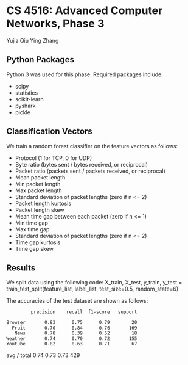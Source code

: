 CS 4516: Advanced Computer Networks, Phase 3
============================================

Yujia Qiu
Ying Zhang


Python Packages
---------------

Python 3 was used for this phase. Required packages include:

* scipy
* statistics
* scikit-learn
* pyshark
* pickle

Classification Vectors
----------------------

We train a random forest classifier on the feature vectors as follows:

* Protocol (1 for TCP, 0 for UDP)
* Byte ratio (bytes sent / bytes received, or reciprocal)
* Packet ratio (packets sent / packets received, or reciprocal)
* Mean packet length
* Min packet length
* Max packet length
* Standard deviation of packet lengths (zero if n <= 2)
* Packet length kurtosis
* Packet length skew
* Mean time gap between each packet (zero if n <= 1)
* Min time gap
* Max time gap
* Standard deviation of packet lengths (zero if n <= 2)
* Time gap kurtosis
* Time gap skew

Results
-------
We split data using the following code:
X_train, X_test, y_train, y_test = train_test_split(feature_list, label_list, test_size=0.5, random_state=6)

The accuracies of the test dataset are shown as follows:

             precision    recall  f1-score   support

    Browser       0.83      0.75      0.79        20
      Fruit       0.70      0.84      0.76       169
       News       0.78      0.39      0.52        18
    Weather       0.74      0.70      0.72       155
    Youtube       0.82      0.63      0.71        67
    
avg / total       0.74      0.73      0.73       429

